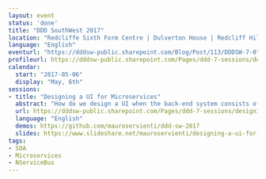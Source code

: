 ```yaml
---
layout: event
status: 'done'
title: "DDD SouthWest 2017"
location: "Redcliffe Sixth Form Centre | Dulverton House | Redcliff Hill | Bristol | BS1 6RB"
language: "English"
eventurl: "https://dddsw-public.sharepoint.com/Blog/Post/113/DDDSW-7-0"
profileurl: https://dddsw-public.sharepoint.com/Pages/ddd-7-sessions/designing-a-ui-for-microservices.aspx
calendar:
  start: "2017-05-06"
  display: "May, 6th"
sessions:
- title: "Designing a UI for Microservices"
  abstract: "How do we design a UI when the back-end system consists of dozens (or more) microservices? We have separation and autonomy on the back end, but on the front end this all needs to come back together. How do we stop it from turning into a mess of spaghetti code? How do we prevent simple actions from causing an inefficient torrent of web requests? Join Mauro in building a Composite UI for Microservices from scratch, using .NET Core. Walk away with a clear understanding of what Services UI Composition is and how you can architect front end to be Microservices ready."
  url: https://dddsw-public.sharepoint.com/Pages/ddd-7-sessions/designing-a-ui-for-microservices.aspx
  language: "English"
  demos: https://github.com/mauroservienti/ddd-sw-2017
  slides: https://www.slideshare.net/mauroservienti/designing-a-ui-for-microservices
tags:
- SOA
- Microservices
- NServiceBus
---
```

